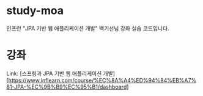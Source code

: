 # study-moa
인프런 "JPA 기반 웹 애플리케이션 개발" 백기선님 강좌 실습 코드입니다.

# 강좌
Link: [스프링과 JPA 기반 웹 애플리케이션 개발][https://www.inflearn.com/course/%EC%8A%A4%ED%94%84%EB%A7%81-JPA-%EC%9B%B9%EC%95%B1/dashboard]
